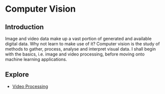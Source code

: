 # Computer Vision
## Introduction
Image and video data make up a vast portion of generated and available digital data. Why not learn to make use of it? Computer vision is the study of methods to gather, process, analyse and interpret visual data. I shall begin with the basics, i.e. image and video processing, before moving onto machine learning applications.

## Explore
- [Video Processing](https://github.com/pranigopu/computerVision/tree/main/videoProcessing)
